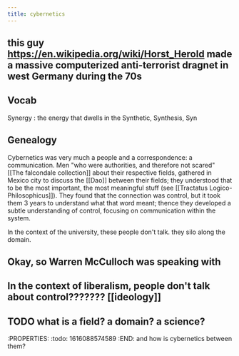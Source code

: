 ```yaml
---
title: cybernetics
---
```


## this guy https://en.wikipedia.org/wiki/Horst_Herold made a massive computerized anti-terrorist dragnet in west Germany during the 70s
## Vocab

Synergy
: the energy that dwells in the Synthetic, Synthesis, Syn
## Genealogy

Cybernetics was very much a people and a correspondence: a communication. Men "who were authorities, and therefore not scared" [[The falcondale collection]] about their respective fields, gathered in Mexico city to discuss the [[Dao]] between their fields; they understood that to be the most important, the most meaningful stuff (see [[Tractatus Logico-Philosophicus]]). They found that the connection was control, but it took them 3 years to understand what that word meant; thence they developed a subtle understanding of control, focusing on communication within the system.

In the context of the university, these people don't talk. they silo along the domain.
## Okay, so Warren McCulloch was speaking with
## In the context of liberalism, people don't talk about control??????? [[ideology]]
## TODO what is a field? a domain? a science? 
:PROPERTIES:
:todo: 1616088574589
:END:
and how is cybernetics between them?
